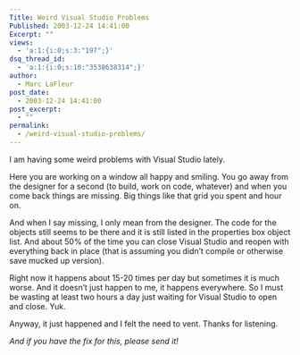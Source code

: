 ```yaml
---
Title: Weird Visual Studio Problems
Published: 2003-12-24 14:41:00
Excerpt: ""
views:
  - 'a:1:{i:0;s:3:"197";}'
dsq_thread_id:
  - 'a:1:{i:0;s:10:"3538638314";}'
author:
  - Marc LaFleur
post_date:
  - 2003-12-24 14:41:00
post_excerpt:
  - ""
permalink:
  - /weird-visual-studio-problems/
---
```

<div class="Section1"> <p>I am having some weird problems with Visual Studio lately.</p> <p>Here you are working on a window all happy and smiling. You go away from the designer for a second (to build, work on code, whatever) and when you come back things are missing. Big things like that grid you spent and hour on.</p> <p>And when I say missing, I only mean from the designer. The code for the objects still seems to be there and it is still listed in the properties box object list. And about 50% of the time you can close Visual Studio and reopen with everything back in place (that is assuming you didn&#8217;t compile or otherwise save mucked up version).</p> <p>Right now it happens about 15-20 times per day but sometimes it is much worse. And it doesn&#8217;t just happen to me, it happens everywhere. So I must be wasting at least two hours a day just waiting for Visual Studio to open and close. Yuk.</p> <p>Anyway, it just happened and I felt the need to vent. Thanks for listening.</p> <p><i><span style='; font-style:italic'>And if you have the fix for this, please send it!</span></i></p></div>